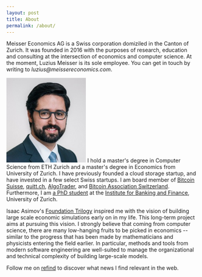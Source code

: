 ```yaml
---
layout: post
title: About
permalink: /about/
---
```

<p>Meisser Economics AG is a Swiss corporation domiziled in the Canton of Zurich. It was founded in 2016 with the purposes of research, education and consulting at the intersection of economics and computer science. At the moment, Luzius Meisser is its sole employee. You can get in touch by writing to <em>luzius@meissereconomics.com</em>.</p>

<p><img src="/assets/images/luzius2.jpg" alt="" class="image left"> I hold a master's degree in Computer Science from ETH Zurich and a master's degree in Economics from University of Zurich. I have previously founded a cloud storage startup, and have invested in a few select Swiss startups. I am board member of <a href="http://bitcoinsuisse.ch">Bitcoin Suisse</a>, <a href="http://quitt.ch">quitt.ch</a>, <a href="http://algotrader.com">AlgoTrader</a>, and <a href="http://bitcoinassociation.ch/">Bitcoin Association Switzerland</a>. Furthermore, I am <a href="http://www.phd-finance.uzh.ch/en/People/students/meisser.html">a PhD student</a> at the <a href="http://www.bf.uzh.ch/">Institute for Banking and Finance</a>, University of Zurich.</p>

<p>Isaac Asimov's <a href="https://en.wikipedia.org/wiki/Foundation_series">Foundation Trilogy</a> inspired me with the vision of building large scale economic simulations early on in my life. This long-term project aims at pursuing this vision. I strongly believe that coming from computer science, there are many low-hanging fruits to be picked in economics -- similar to the progress that has been made by mathematicians and physicists entering the field earlier. In particular, methods and tools from modern software engineering are well-suited to manage the organizational and technical complexity of building large-scale models.</p>

<p>Follow me on <a href="https://refind.com/Luzius?invite=EVYnDA8FMD">refind</a> to discover what news I find relevant in the web.</p>
